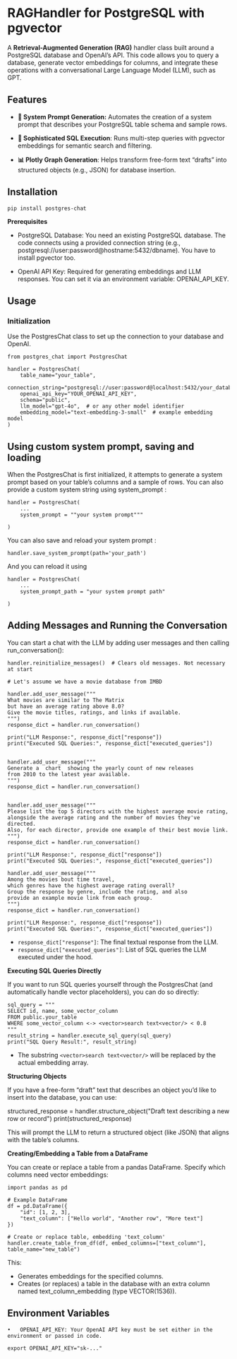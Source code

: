 # RAGHandler for PostgreSQL with pgvector

A **Retrieval-Augmented Generation (RAG)** handler class built around a PostgreSQL database and OpenAI’s API. This code allows you to query a database, generate vector embeddings for columns, and integrate these operations with a conversational Large Language Model (LLM), such as GPT.

## Features

- **🚀 System Prompt Generation:** Automates the creation of a system prompt that describes your PostgreSQL table schema and sample rows.

- **🧠 Sophisticated SQL Execution**:  Runs multi-step queries with pgvector embeddings for semantic search and filtering.

- **📊 Plotly Graph Generation**: Helps transform free-form text “drafts” into structured objects (e.g., JSON) for database insertion.


## Installation

```
pip install postgres-chat
```

**Prerequisites**

-	PostgreSQL Database: You need an existing PostgreSQL database. The code connects using a provided connection string (e.g., postgresql://user:password@hostname:5432/dbname). You have to install pgvector too.

-	OpenAI API Key: Required for generating embeddings and LLM responses. You can set it via an environment variable: OPENAI_API_KEY.

## Usage

### Initialization

Use the PostgresChat class to set up the connection to your database and OpenAI.

```
from postgres_chat import PostgresChat

handler = PostgresChat(
    table_name="your_table",
    connection_string="postgresql://user:password@localhost:5432/your_database",
    openai_api_key="YOUR_OPENAI_API_KEY",
    schema="public",
    llm_model="gpt-4o",  # or any other model identifier
    embedding_model="text-embedding-3-small"  # example embedding model
)
```

## Using custom system prompt, saving and loading

When the PostgresChat is first initialized, it attempts to generate a system prompt based on your table’s columns and a sample of rows. You can also provide a custom system string using system_prompt :

```
handler = PostgresChat(
    ...
	system_prompt = ""your system prompt"""

)
```

You can also save and reload your system prompt :

```
handler.save_system_prompt(path='your_path')
```

And you can reload it using 

```
handler = PostgresChat(
    ...
	system_prompt_path = "your system prompt path"

)
```


## Adding Messages and Running the Conversation

You can start a chat with the LLM by adding user messages and then calling run_conversation():

```
handler.reinitialize_messages()  # Clears old messages. Not necessary at start

# Let's assume we have a movie database from IMBD

handler.add_user_message("""
What movies are similar to The Matrix
but have an average rating above 8.0?
Give the movie titles, ratings, and links if available.
""")
response_dict = handler.run_conversation()

print("LLM Response:", response_dict["response"])
print("Executed SQL Queries:", response_dict["executed_queries"])


handler.add_user_message("""
Generate a  chart  showing the yearly count of new releases 
from 2010 to the latest year available.
""")
response_dict = handler.run_conversation()


handler.add_user_message("""
Please list the top 5 directors with the highest average movie rating, 
alongside the average rating and the number of movies they've directed. 
Also, for each director, provide one example of their best movie link.
""")
response_dict = handler.run_conversation()

print("LLM Response:", response_dict["response"])
print("Executed SQL Queries:", response_dict["executed_queries"])

handler.add_user_message("""
Among the movies bout time travel, 
which genres have the highest average rating overall? 
Group the response by genre, include the rating, and also 
provide an example movie link from each group.
""")
response_dict = handler.run_conversation()

print("LLM Response:", response_dict["response"])
print("Executed SQL Queries:", response_dict["executed_queries"])

```

- ```response_dict["response"]```: The final textual response from the LLM.
- ```response_dict["executed_queries"]```: List of SQL queries the LLM executed under the hood.

**Executing SQL Queries Directly**

If you want to run SQL queries yourself through the PostgresChat (and automatically handle vector placeholders), you can do so directly:

```
sql_query = """
SELECT id, name, some_vector_column
FROM public.your_table
WHERE some_vector_column <-> <vector>search text<vector/> < 0.8
"""
result_string = handler.execute_sql_query(sql_query)
print("SQL Query Result:", result_string)
```

- The substring ```<vector>search text<vector/>``` will be replaced by the actual embedding array.

**Structuring Objects**

If you have a free-form “draft” text that describes an object you’d like to insert into the database, you can use:

structured_response = handler.structure_object("Draft text describing a new row or record")
print(structured_response)

This will prompt the LLM to return a structured object (like JSON) that aligns with the table’s columns.

**Creating/Embedding a Table from a DataFrame**

You can create or replace a table from a pandas DataFrame. Specify which columns need vector embeddings:

```
import pandas as pd

# Example DataFrame
df = pd.DataFrame({
    "id": [1, 2, 3],
    "text_column": ["Hello world", "Another row", "More text"]
})

# Create or replace table, embedding 'text_column'
handler.create_table_from_df(df, embed_columns=["text_column"], table_name="new_table")
```

This:

- Generates embeddings for the specified columns.
- Creates (or replaces) a table in the database with an extra column named text_column_embedding (type VECTOR(1536)).

## Environment Variables
	•	OPENAI_API_KEY: Your OpenAI API key must be set either in the environment or passed in code.

```
export OPENAI_API_KEY="sk-..."
```